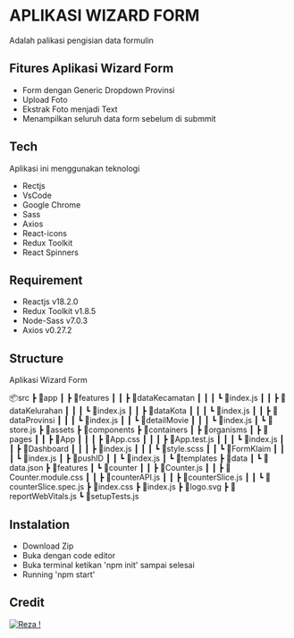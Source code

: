 # APLIKASI WIZARD FORM
Adalah palikasi pengisian data formulin 

## Fitures Aplikasi Wizard Form
- Form dengan Generic Dropdown Provinsi
- Upload Foto 
- Ekstrak Foto menjadi Text
- Menampilkan seluruh data form sebelum di submmit

## Tech
Aplikasi ini menggunakan teknologi
- Rectjs
- VsCode
- Google Chrome
- Sass
- Axios
- React-icons
- Redux Toolkit
- React Spinners

## Requirement
- Reactjs v18.2.0
- Redux Toolkit v1.8.5
- Node-Sass v7.0.3
- Axios v0.27.2

## Structure
Aplikasi Wizard Form

📦src
 ┣ 📂app
 ┃ ┣ 📂features
 ┃ ┃ ┣ 📂dataKecamatan
 ┃ ┃ ┃ ┗ 📜index.js
 ┃ ┃ ┣ 📂dataKelurahan
 ┃ ┃ ┃ ┗ 📜index.js
 ┃ ┃ ┣ 📂dataKota
 ┃ ┃ ┃ ┗ 📜index.js
 ┃ ┃ ┣ 📂dataProvinsi
 ┃ ┃ ┃ ┗ 📜index.js
 ┃ ┃ ┗ 📂detailMovie
 ┃ ┃ ┃ ┗ 📜index.js
 ┃ ┗ 📜store.js
 ┣ 📂assets
 ┣ 📂components
 ┣ 📂containers
 ┃ ┣ 📂organisms
 ┃ ┣ 📂pages
 ┃ ┃ ┣ 📂App
 ┃ ┃ ┃ ┣ 📜App.css
 ┃ ┃ ┃ ┣ 📜App.test.js
 ┃ ┃ ┃ ┗ 📜index.js
 ┃ ┃ ┣ 📂Dashboard
 ┃ ┃ ┃ ┣ 📜index.js
 ┃ ┃ ┃ ┗ 📜style.scss
 ┃ ┃ ┗ 📂FormKlaim
 ┃ ┃ ┃ ┗ 📜index.js
 ┃ ┣ 📂pushID
 ┃ ┃ ┗ 📜index.js
 ┃ ┗ 📂templates
 ┣ 📂data
 ┃ ┗ 📜data.json
 ┣ 📂features
 ┃ ┗ 📂counter
 ┃ ┃ ┣ 📜Counter.js
 ┃ ┃ ┣ 📜Counter.module.css
 ┃ ┃ ┣ 📜counterAPI.js
 ┃ ┃ ┣ 📜counterSlice.js
 ┃ ┃ ┗ 📜counterSlice.spec.js
 ┣ 📜index.css
 ┣ 📜index.js
 ┣ 📜logo.svg
 ┣ 📜reportWebVitals.js
 ┗ 📜setupTests.js
 
 ## Instalation
 - Download Zip
 - Buka dengan code editor
 - Buka terminal ketikan 'npm init' sampai selesai
 - Running 'npm start'

 ## Credit
 [![ Reza !](https://img.shields.io/badge/Ask%20me-anything-1abc9c.svg)](https://rezza.vercel.app/)
